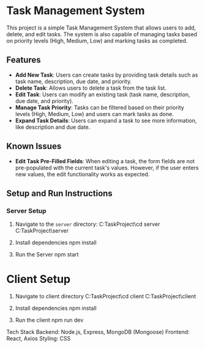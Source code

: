 # Task Management System

This project is a simple Task Management System that allows users to add, delete, and edit tasks. The system is also capable of managing tasks based on priority levels (High, Medium, Low) and marking tasks as completed.

## Features

- **Add New Task**: Users can create tasks by providing task details such as task name, description, due date, and priority.
- **Delete Task**: Allows users to delete a task from the task list.
- **Edit Task**: Users can modify an existing task (task name, description, due date, and priority). 
- **Manage Task Priority**: Tasks can be filtered based on their priority levels (High, Medium, Low) and users can mark tasks as done.
- **Expand Task Details**: Users can expand a task to see more information, like description and due date.

## Known Issues

- **Edit Task Pre-Filled Fields**: When editing a task, the form fields are not pre-populated with the current task's values. However, if the user enters new values, the edit functionality works as expected.


## Setup and Run Instructions

### Server Setup

1. Navigate to the `server` directory:
   C:TaskProject\cd server
   C:TaskProject\server
   
2. Install dependencies
   npm install
   
3. Run the Server
   npm start


# Client Setup
1. Navigate to client directory
   C:TaskProject\cd client
    C:TaskProject\client

2. Install dependencies
   npm install

3. Run the client
   npm run dev


   
 Tech Stack
Backend: Node.js, Express, MongoDB (Mongoose)
Frontend: React, Axios
Styling: CSS



